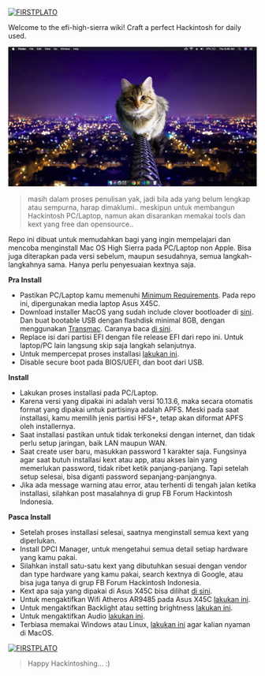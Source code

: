 [![FIRSTPLATO](https://www.firstplato.com/img/logo.png)](https://www.firstplato.com)

Welcome to the efi-high-sierra wiki! Craft a perfect Hackintosh for daily used.

![My Asus X45C Hackintosh](https://raw.githubusercontent.com/ipang-dwi/efi-high-sierra/master/ss/0.png)

> masih dalam proses penulisan yak, jadi bila ada yang belum lengkap atau sempurna, harap dimaklumi.. meskipun untuk membangun Hackintosh PC/Laptop, namun akan disarankan memakai tools dan kext yang free dan opensource..

Repo ini dibuat untuk memudahkan bagi yang ingin mempelajari dan mencoba menginstall Mac OS High Sierra pada PC/Laptop non Apple. Bisa juga diterapkan pada versi sebelum, maupun sesudahnya, semua langkah-langkahnya sama. Hanya perlu penyesuaian kextnya saja.

**Pra Install**
* Pastikan PC/Laptop kamu memenuhi [Minimum Requirements](https://github.com/ipang-dwi/efi-high-sierra/wiki/Minimum-Requirements). Pada repo ini, dipergunakan media laptop Asus X45C.
* Download installer MacOS yang sudah include clover bootloader di [sini](https://files.zhih.me/macOS/). Dan buat bootable USB dengan flashdisk minimal 8GB, dengan menggunakan [Transmac](https://www.acutesystems.com/scrtm.htm). Caranya baca [di sini](https://github.com/ipang-dwi/efi-high-sierra/wiki/Cara-create-bootable-installer-MacOS-dengan-Transmac).
* Replace isi dari partisi EFI dengan file release EFI dari repo ini. Untuk laptop/PC lain langsung skip saja langkah selanjutnya.
* Untuk mempercepat proses installasi <a href="https://github.com/ipang-dwi/efi-high-sierra/wiki/Essential-Kext" target="blank">lakukan ini</a>.
* Disable secure boot pada BIOS/UEFI, dan boot dari USB.

**Install**
* Lakukan proses installasi pada PC/Laptop.
* Karena versi yang dipakai ini adalah versi 10.13.6, maka secara otomatis format yang dipakai untuk partisinya adalah APFS. Meski pada saat installasi, kamu memilih jenis partisi HFS+, tetap akan diformat APFS oleh installernya. 
* Saat installasi pastikan untuk tidak terkoneksi dengan internet, dan tidak perlu setup jaringan, baik LAN maupun WAN.
* Saat create user baru, masukkan password 1 karakter saja. Fungsinya agar saat butuh installasi kext atau app, atau akses lain yang memerlukan password, tidak ribet ketik panjang-panjang. Tapi setelah setup selesai, bisa diganti password sepanjang-panjangnya.
* Jika ada message warning atau error, atau terhenti di tengah jalan ketika installasi, silahkan post masalahnya di grup FB Forum Hackintosh Indonesia.

**Pasca Install**
* Setelah proses installasi selesai, saatnya menginstall semua kext yang diperlukan.
* Install DPCI Manager, untuk mengetahui semua detail setiap hardware yang kamu pakai.
* Silahkan install satu-satu kext yang dibutuhkan sesuai dengan vendor dan type hardware yang kamu pakai, search kextnya di Google, atau bisa juga tanya di grup FB Forum Hackintosh Indonesia.
* Kext apa saja yang dipakai di Asus X45C bisa dilihat [di sini](https://github.com/ipang-dwi/efi-high-sierra/wiki/Kext-Asus-X45C---High-Sierra).
* Untuk mengaktifkan Wifi Atheros AR9485 pada Asus X45C <a href="https://github.com/ipang-dwi/efi-high-sierra/wiki/Mengaktifkan-Wifi-Atheros-AR9485-di-MacOS-High-Sierra-10.13.6---FullSpeed" target="blank">lakukan ini</a>.
* Untuk mengaktifkan Backlight atau setting brightness [lakukan ini](https://github.com/ipang-dwi/efi-high-sierra/wiki/Mengaktifkan-Backlight-atau-setting-brightness).
* Untuk mengaktifkan Audio [lakukan ini](https://github.com/ipang-dwi/efi-high-sierra/wiki/Mengaktifkan-Audio-dengan-AppleALC-di-MacOS).
* Terbiasa memakai Windows atau Linux, <a href="https://github.com/ipang-dwi/efi-high-sierra/wiki/Nyamankan-diri-di-MacOS" target="blank">lakukan ini</a> agar kalian nyaman di MacOS.

[![FIRSTPLATO](https://www.firstplato.com/img/logo.png)](https://www.firstplato.com)

> Happy Hackintoshing... :)